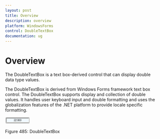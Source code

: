 ```yaml
---
layout: post
title: Overview
description: overview
platform: WindowsForms
control: DoubleTextBox
documentation: ug
---
```

# Overview

The DoubleTextBox is a text box-derived control that can display double data type values.

The DoubleTextBox is derived from Windows Forms framework text box control. The DoubleTextBox supports display and collection of 
double values. It handles user keyboard input and double formatting and uses the globalization features of the .NET platform to 
provide locale specific formatting.


![](DoubleTextBox-images/DoubleTextBox_img1.png)

Figure 485: DoubleTextBox